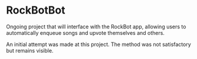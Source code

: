 # RockBotBot

Ongoing project that will interface with the RockBot app, allowing users to automatically enqueue songs and upvote themselves and others.

An initial attempt was made at this project. The method was not satisfactory but remains visible.
